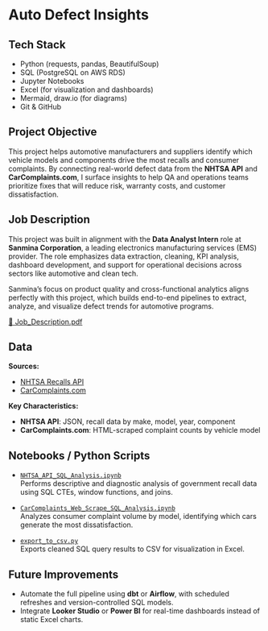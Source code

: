 # Auto Defect Insights

## Tech Stack  
- Python (requests, pandas, BeautifulSoup)  
- SQL (PostgreSQL on AWS RDS)  
- Jupyter Notebooks  
- Excel (for visualization and dashboards)  
- Mermaid, draw.io (for diagrams)  
- Git & GitHub  

## Project Objective  
This project helps automotive manufacturers and suppliers identify which vehicle models and components drive the most recalls and consumer complaints. By connecting real-world defect data from the **NHTSA API** and **CarComplaints.com**, I surface insights to help QA and operations teams prioritize fixes that will reduce risk, warranty costs, and customer dissatisfaction.

## Job Description  
This project was built in alignment with the **Data Analyst Intern** role at **Sanmina Corporation**, a leading electronics manufacturing services (EMS) provider. The role emphasizes data extraction, cleaning, KPI analysis, dashboard development, and support for operational decisions across sectors like automotive and clean tech.

Sanmina’s focus on product quality and cross-functional analytics aligns perfectly with this project, which builds end-to-end pipelines to extract, analyze, and visualize defect trends for automotive programs.

[📄 Job_Description.pdf](proposal/Job_Description.pdf)

## Data  

**Sources:**  
- [NHTSA Recalls API](https://api.nhtsa.gov/recalls/recallsByVehicle)  
- [CarComplaints.com](https://www.carcomplaints.com/)

**Key Characteristics:**  
- **NHTSA API**: JSON, recall data by make, model, year, component  
- **CarComplaints.com**: HTML-scraped complaint counts by vehicle model

## Notebooks / Python Scripts  

- [`NHTSA_API_SQL_Analysis.ipynb`](notebooks/NHTSA_API_SQL_Analysis.ipynb)  
  Performs descriptive and diagnostic analysis of government recall data using SQL CTEs, window functions, and joins.

- [`CarComplaints_Web_Scrape_SQL_Analysis.ipynb`](notebooks/CarComplaints_Web_Scrape_SQL_Analysis.ipynb)  
  Analyzes consumer complaint volume by model, identifying which cars generate the most dissatisfaction.

- [`export_to_csv.py`](reports/export_to_csv.py)  
  Exports cleaned SQL query results to CSV for visualization in Excel.

## Future Improvements  

- Automate the full pipeline using **dbt** or **Airflow**, with scheduled refreshes and version-controlled SQL models.  
- Integrate **Looker Studio** or **Power BI** for real-time dashboards instead of static Excel charts.

